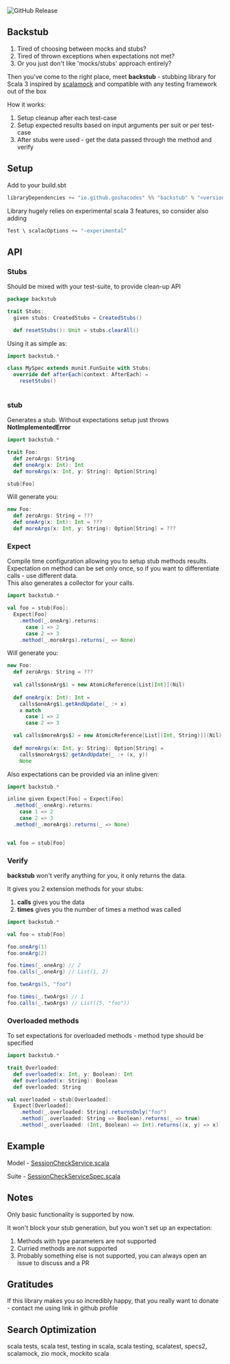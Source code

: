 ![GitHub Release](https://img.shields.io/github/v/release/goshacodes/backstub?color=blue])

## Backstub

1. Tired of choosing between mocks and stubs?
2. Tired of thrown exceptions when expectations not met?
3. Or you just don't like 'mocks/stubs' approach entirely?

Then you've come to the right place, meet **backstub** - stubbing library for Scala 3 inspired by [scalamock](https://github.com/paulbutcher/ScalaMock) and compatible with any testing framework out of the box

How it works:
1. Setup cleanup after each test-case
2. Setup expected results based on input arguments per suit or per test-case
3. After stubs were used - get the data passed through the method and verify

## Setup

Add to your build.sbt

```scala
libraryDependencies += "io.github.goshacodes" %% "backstub" % "<version_from_badge>"
```

Library hugely relies on experimental scala 3 features, so consider also adding

```scala
Test \ scalacOptions += "-experimental"
```

## API

### Stubs

Should be mixed with your test-suite, to provide clean-up API

```scala 3
package backstub

trait Stubs:
  given stubs: CreatedStubs = CreatedStubs()

  def resetStubs(): Unit = stubs.clearAll()

```

Using it as simple as:

```scala 3
import backstub.*

class MySpec extends munit.FunSuite with Stubs:
  override def afterEach(context: AfterEach) =
    resetStubs()
    
```

### stub

Generates a stub. Without expectations setup just throws **NotImplementedError**

```scala 3
import backstub.*

trait Foo:
  def zeroArgs: String
  def oneArg(x: Int): Int
  def moreArgs(x: Int, y: String): Option[String]

stub[Foo]
```

Will generate you:

```scala 3
new Foo:
  def zeroArgs: String = ???
  def oneArg(x: Int): Int = ???
  def moreArgs(x: Int, y: String): Option[String] = ???
```

### Expect

Compile time configuration allowing you to setup stub methods results.   
Expectation on method can be set only once, so if you want to differentiate calls - use different data.    
This also generates a collector for your calls.

```scala 3
import backstub.*

val foo = stub[Foo]:
  Expect[Foo]
    .method(_.oneArg).returns:
      case 1 => 2
      case 2 => 3
    .method(_.moreArgs).returns(_ => None)
```

Will generate you:

```scala 3
new Foo:
  def zeroArgs: String = ???
    
  val calls$oneArg$1 = new AtomicReference[List[Int]](Nil)
  
  def oneArg(x: Int): Int =
    calls$oneArg$1.getAndUpdate(_ :+ x)
    x match
      case 1 => 2
      case 2 => 3

  val calls$moreArgs$2 = new AtomicReference[List[(Int, String)]](Nil)
  
  def moreArgs(x: Int, y: String): Option[String] =
    calls$moreArgs$2.getAndUpdate(_ :+ (x, y))
    None

```

Also expectations can be provided via an inline given:

```scala 3
import backstub.*

inline given Expect[Foo] = Expect[Foo]
  .method(_.oneArg).returns:
    case 1 => 2
    case 2 => 3
  .method(_.moreArgs).returns(_ => None)


val foo = stub[Foo]
```


### Verify

**backstub** won't verify anything for you, it only returns the data.

It gives you 2 extension methods for your stubs:

1. **calls** gives you the data
2. **times** gives you the number of times a method was called


```scala 3
import backstub.*

val foo = stub[Foo]

foo.oneArg(1)
foo.oneArg(2)

foo.times(_.oneArg) // 2
foo.calls(_.oneArg) // List(1, 2)

foo.twoArgs(5, "foo")

foo.times(_.twoArgs) // 1
foo.calls(_.twoArgs) // List((5, "foo"))

```

### Overloaded methods

To set expectations for overloaded methods - method type should be specified

```scala 3
import backstub.*

trait Overloaded:
  def overloaded(x: Int, y: Boolean): Int
  def overloaded(x: String): Boolean
  def overloaded: String

val overloaded = stub[Overloaded]:
  Expect[Overloaded]:
    .method(_.overloaded: String).returnsOnly("foo")
    .method(_.overloaded: String => Boolean).returns(_ => true)
    .method(_.overloaded: (Int, Boolean) => Int).returns((x, y) => x)
```

## Example
Model - [SessionCheckService.scala](./src/test/scala/backstub/SessionCheckService.scala)

Suite - [SessionCheckServiceSpec.scala](./src/test/scala/backstub/SessionCheckServiceSpec.scala)

## Notes
Only basic functionality is supported by now.  

It won't block your stub generation, but you won't set up an expectation:
1. Methods with type parameters are not supported
2. Curried methods are not supported
3. Probably something else is not supported, you can always open an issue to discuss and a PR

## Gratitudes
If this library makes you so incredibly happy, that you really want to donate - contact me using link in github profile

## Search Optimization
scala tests, scala test, testing in scala, scala testing, scalatest, specs2, scalamock, zio mock, mockito scala












